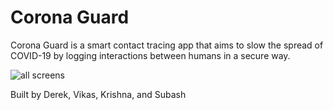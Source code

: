 # Corona Guard

Corona Guard is a smart contact tracing app that aims to slow the spread of COVID-19 by logging interactions between humans in a secure way.


![all screens](https://github.com/xzrderek/coronaguard/blob/master/images/all.png)



Built by Derek, Vikas, Krishna, and Subash
